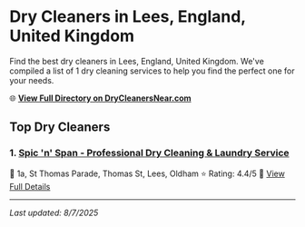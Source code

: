 # Dry Cleaners in Lees, England, United Kingdom

Find the best dry cleaners in Lees, England, United Kingdom. We've compiled a list of 1 dry cleaning services to help you find the perfect one for your needs.

🌐 **[View Full Directory on DryCleanersNear.com](https://drycleanersnear.com/city/United%20Kingdom/England/Lees)**

## Top Dry Cleaners

### 1. [Spic 'n' Span - Professional Dry Cleaning & Laundry Service](https://drycleanersnear.com/dryCleaner/6892b8ad7a636409f9a33f75/spic-n-span-professional-dry-cleaning-laundry-service)
📍 1a, St Thomas Parade, Thomas St, Lees, Oldham
⭐ Rating: 4.4/5
🔗 [View Full Details](https://drycleanersnear.com/dryCleaner/6892b8ad7a636409f9a33f75/spic-n-span-professional-dry-cleaning-laundry-service)


---

*Last updated: 8/7/2025*
